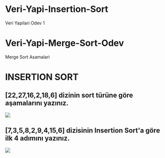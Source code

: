 # Veri-Yapi-Insertion-Sort
Veri Yapilari Odev 1
# Veri-Yapi-Merge-Sort-Odev
Merge Sort Asamalari

# INSERTION SORT

## [22,27,16,2,18,6] dizinin sort türüne göre aşamalarını yazınız.

![](https://lh3.googleusercontent.com/Rr9S6zTD0Dc9mcFgGBp3yugGtmWmDADJ1DZjgueFbZvZETD4dzLu1n70jqQMlAcmgty8RQ=s170)


  

## [7,3,5,8,2,9,4,15,6] dizisinin Insertion Sort'a göre ilk 4 adımını yazınız.



![](https://lh3.googleusercontent.com/2BYFHJbbZ_W7zOtWGHV2uQ-FZYybT8-6tnW9qbi41gFuqfwePaIfGV82UpZLRMK7IerV=s148)

###

  



  
  

